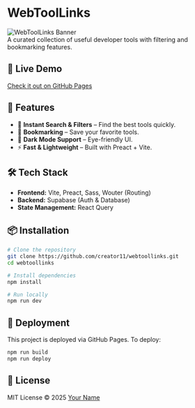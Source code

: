 # WebToolLinks

![WebToolLinks Banner](https://your-image-url.com/banner.png)  
A curated collection of useful developer tools with filtering and bookmarking features.

## 🚀 Live Demo
[Check it out on GitHub Pages](https://creator11.github.io/webtoollinks/)

## 📌 Features
- 🔎 **Instant Search & Filters** – Find the best tools quickly.
- 📌 **Bookmarking** – Save your favorite tools.
- 🌙 **Dark Mode Support** – Eye-friendly UI.
- ⚡ **Fast & Lightweight** – Built with Preact + Vite.

## 🛠️ Tech Stack
- **Frontend:** Vite, Preact, Sass, Wouter (Routing)
- **Backend:** Supabase (Auth & Database)
- **State Management:** React Query

## 📦 Installation
```sh
# Clone the repository
git clone https://github.com/creator11/webtoollinks.git
cd webtoollinks

# Install dependencies
npm install

# Run locally
npm run dev
```

## 🚀 Deployment
This project is deployed via GitHub Pages. To deploy:
```sh
npm run build
npm run deploy
```

## 📄 License
MIT License © 2025 [Your Name](https://github.com/creator11)


